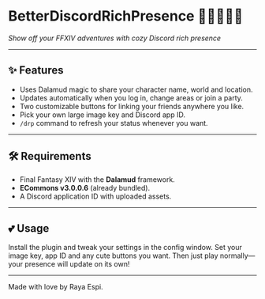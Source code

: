 # BetterDiscordRichPresence 🐱‍👩‍💻🏳️‍🌈

*Show off your FFXIV adventures with cozy Discord rich presence*

---

## ✨ Features

- Uses Dalamud magic to share your character name, world and location.
- Updates automatically when you log in, change areas or join a party.
- Two customizable buttons for linking your friends anywhere you like.
- Pick your own large image key and Discord app ID.
- `/drp` command to refresh your status whenever you want.

---

## 🛠 Requirements

- Final Fantasy XIV with the **Dalamud** framework.
- **ECommons v3.0.0.6** (already bundled).
- A Discord application ID with uploaded assets.

---

## 💕 Usage

Install the plugin and tweak your settings in the config window. Set your image key, app ID and any cute buttons you want. Then just play normally—your presence will update on its own!

---

Made with love by Raya Espi.